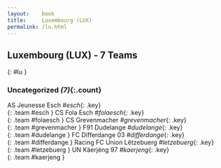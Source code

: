 ```yaml
---
layout:    book
title:     Luxembourg (LUX)
permalink: /lu.html
---
```


## Luxembourg (LUX) - 7 Teams
{: #lu }





### Uncategorized _(7)_{:.count}

AS Jeunesse Esch _#esch_{: .key} <br>
{: .team #esch }
CS Fola Esch _#folaesch_{: .key} <br>
{: .team #folaesch }
CS Grevenmacher _#grevenmacher_{: .key} <br>
{: .team #grevenmacher }
F91 Dudelange _#dudelange_{: .key} <br>
{: .team #dudelange }
FC Differdange 03 _#differdange_{: .key} <br>
{: .team #differdange }
Racing FC Union Lëtzebuerg _#letzebuerg_{: .key} <br>
{: .team #letzebuerg }
UN Käerjéng 97 _#kaerjeng_{: .key} <br>
{: .team #kaerjeng }


 
